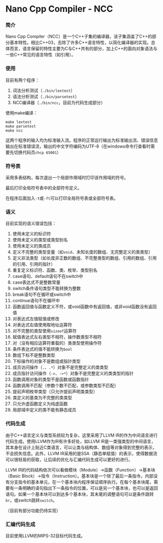 # Nano Cpp Compiler - NCC

### 简介

Nano Cpp Compiler（NCC）是一个C++子集的编译器，该子集涵盖了C++的部分基本特性。相比C++03，去除了许多C++语言特性，以简化编译器的实现。总体而言，语言保留的特性主要为C与C++共有的部分，加上C++的面向对象语法与一些C++常见的语言特性（如引用）。

### 使用

目前有两个程序：

1. 词法分析测试（`./bin/lextest`）
2. 语法分析测试（`./bin/parsetest`）
3. NCC编译器（`./bin/ncc`，目前为代码生成部分）

使用make编译：

```
make lextest
make parsetest
make ncc
```

这两个程序的输入均为标准输入流。程序的正常运行输出为标准输出流、错误信息输出在标准错误流，输出的中文字符编码为UTF-8（在windows命令行查看时需要先切换代码页`chcp 65001`）



### 符号表

采用多表结构，每次退出一个局部作用域时打印该作用域的符号。

最后打印全局符号表中的全部符号定义。

在程序后面加入`-t`或`-ft`可以打印全局符号表或全部符号表。



### 语义

目前实现的语义错误包括：

1. 使用未定义的标识符
2. 使用未定义的类型或类型别名
3. 使用未定义的类成员
4. 定义不完整的类型变量（如`void`、未知长度的数组、无完整定义的类类型）
5. 定义非法类型（如长度非正数的数组、不完整类型的数组、引用的数组、引用的引用、引用的指针）
6. 重复定义标识符、函数、类、枚举、类型别名
7. case语句、default语句不在switch中
8. case表达式不是整数常量
9. switch条件语句类型不能转换为整数
10. break语句不在循环或switch中
11. continue语句不在循环中
12. 函数返回值与函数定义不符，或void函数中有返回值，或非void函数没有返回值
13. 对表达式左值赋值或修改
14. 对表达式右值使用取地址运算符
15. 对不完整的类型使用`sizeof`运算符
16. 赋值表达式左右类型不相符，操作数类型不相符
17. 对（没有相应运算符重载的）类类型使用操作符
18. 条件表达式的值不能转换为`bool`
19. 数组下标不是整数类型
20. 下标操作的对象不是数组或指针类型
21. 成员访问操作（`.`、`.*`）对象不是完整定义的类类型
22. 成员指针访问操作（`->`、`->*`）对象不是完整定义的类类型的指针
23. 函数调用对象的类型不是函数或函数指针
24. 函数调用不匹配（参数个数不匹配，或参数类型不匹配）
25. 提前声明枚举类型（只允许提前声明类类型）
26. 类定义的基类为不完整的类类型
27. 只允许虚函数定义为纯虚函数
28. 局部域中定义的类不能有静态成员



### 代码生成

由于C++语言定义与类型系统较为复杂，这里采用了LLVM IR的作为中间语言进行代码生成。使用LLVM作为IR有许多好处，如LLVM IR是一类强类型的中间语言，其本身在设计上贴近C类语言，可以让类与结构体、数组等对象得到完整的表示，不会损失信息。此外，LLVM IR采用的是SSA（静态单赋值）的表示，使得数据流可以很轻易的获取，让后续的优化与汇编代码生成可以更好的进行。

LLVM IR的代码结构依次可以看做模块（Module）->函数（Function）->基本块（Basic Block）->指令（Instruction）。基本块是一个除了最后一条指令，内部没有分支指令的基本单元，在一个基本块内程序保证顺序执行。在每个基本块尾，需要有一条明确的语句指出下一条指令的位置，可以是另一个基本块，也可以是返回语句。如果一个基本块可以到达多个基本块，其末尾的调整语句可以是条件跳转`br`，或switch跳转`switch`。



（目前有部分功能仍待实现）



### 汇编代码生成

目前使用LLVM的MIPS-32目标代码生成。

